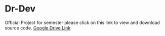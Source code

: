 # Dr-Dev
Official Project for semester
please click on this link to view and download source code.
<a href="https://drive.google.com/drive/u/0/my-drive"> Google Drive Link </a>
